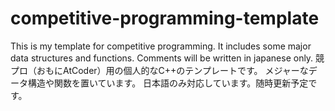 # competitive-programming-template
 This is my template for competitive programming.
 It includes some major data structures and functions.
 Comments will be written in japanese only.
 競プロ（おもにAtCoder）用の個人的なC++のテンプレートです。
 メジャーなデータ構造や関数を置いています。
 日本語のみ対応しています。随時更新予定です。
